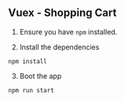 

## Vuex - Shopping Cart

1. Ensure you have `npm` installed.

2. Install the dependencies

```
npm install
```

3. Boot the app

```
npm run start
```

